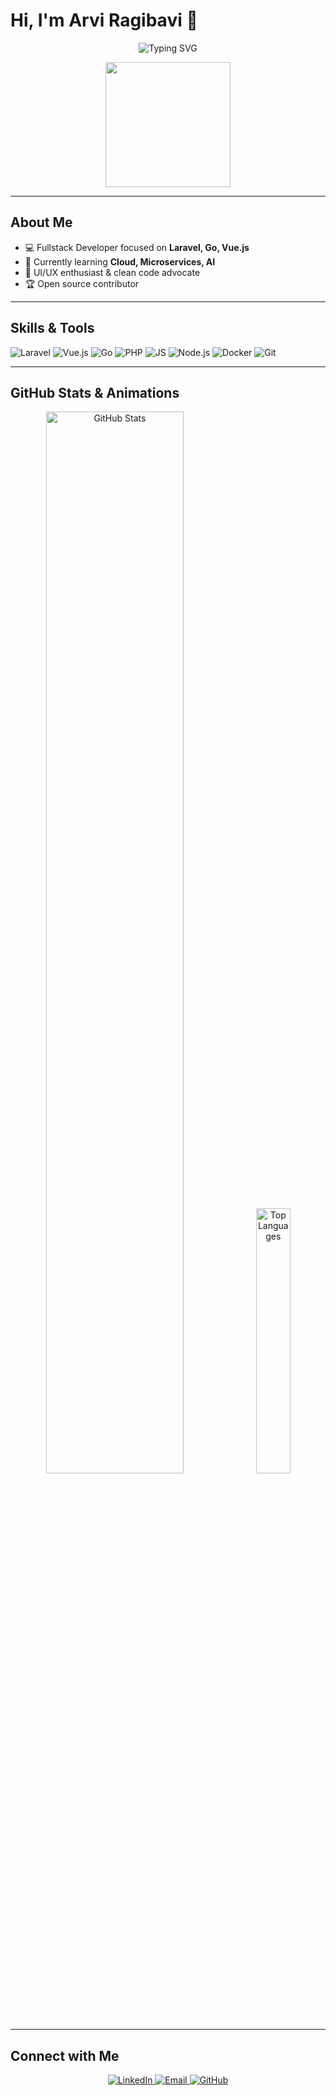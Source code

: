 # Hi, I'm Arvi Ragibavi 👋

<p align="center">
  <img src="https://readme-typing-svg.herokuapp.com/?lines=Fullstack+Developer;Laravel+%2B+Vue+Enthusiast;Open+Source+Contributor&center=true&width=500&height=50" alt="Typing SVG"/>
</p>

<p align="center">
  <img src="https://media.giphy.com/media/3o7aD2saalBwwftBIY/giphy.gif" width="200"/>
</p>

---

## About Me
- 💻 Fullstack Developer focused on **Laravel, Go, Vue.js**
- 🌱 Currently learning **Cloud, Microservices, AI**
- 🎨 UI/UX enthusiast & clean code advocate
- 🏆 Open source contributor

---

## Skills & Tools
<p align="left">
  <img alt="Laravel" src="https://img.shields.io/badge/Laravel-FF2D20?style=flat&logo=laravel&logoColor=white"/>
  <img alt="Vue.js" src="https://img.shields.io/badge/Vue.js-4FC08D?style=flat&logo=vue.js&logoColor=white"/>
  <img alt="Go" src="https://img.shields.io/badge/Go-00ADD8?style=flat&logo=go&logoColor=white"/>
  <img alt="PHP" src="https://img.shields.io/badge/PHP-777BB4?style=flat&logo=php&logoColor=white"/>
  <img alt="JS" src="https://img.shields.io/badge/JS-F7DF1E?style=flat&logo=javascript&logoColor=black"/>
  <img alt="Node.js" src="https://img.shields.io/badge/Node.js-339933?style=flat&logo=node.js&logoColor=white"/>
  <img alt="Docker" src="https://img.shields.io/badge/Docker-2496ED?style=flat&logo=docker&logoColor=white"/>
  <img alt="Git" src="https://img.shields.io/badge/Git-F05032?style=flat&logo=git&logoColor=white"/>
</p>

---

## GitHub Stats & Animations
<p align="center">
  <!-- GitHub Stats -->
  <img src="https://github-readme-stats-eight-theta.vercel.app/api?username=ragibavi&show_icons=true&theme=tokyonight&include_all_commits=true&count_private=true" alt="GitHub Stats" width="66%"/>
  
  <!-- Top Languages -->
  <img src="https://github-readme-stats-eight-theta.vercel.app/api/top-langs/?username=ragibavi&layout=compact&langs_count=8&theme=tokyonight" alt="Top Languages" width="33%"/>
</p>


---

## Connect with Me
<p align="center">
  <a href="https://linkedin.com/in/ragibavi" target="_blank">
    <img alt="LinkedIn" src="https://img.shields.io/badge/LinkedIn-0077B5?style=flat&logo=linkedin&logoColor=white"/>
  </a>
  <a href="mailto:syams280606@gmail.com" target="_blank">
    <img alt="Email" src="https://img.shields.io/badge/Email-D14836?style=flat&logo=gmail&logoColor=white"/>
  </a>
  <a href="https://github.com/ragibavi" target="_blank">
    <img alt="GitHub" src="https://img.shields.io/badge/GitHub-181717?style=flat&logo=github&logoColor=white"/>
  </a>
</p>
